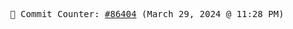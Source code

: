 <p align="center">
    <samp>
        📮 Commit Counter: <a href="https://github.com/Javascript-void0/Javascript-void0/commits/main">#86404</a> (March 29, 2024 @ 11:28 PM)
    </samp>
</p>